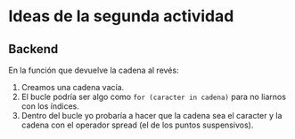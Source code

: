 # Ideas de la segunda actividad

## Backend

En la función que devuelve la cadena al revés:

1. Creamos una cadena vacía.
1. El bucle podría ser algo como `for (caracter in cadena)` para no liarnos con los índices.
1. Dentro del bucle yo probaría a hacer que la cadena sea el caracter y la cadena con el operador spread (el de los puntos suspensivos).
